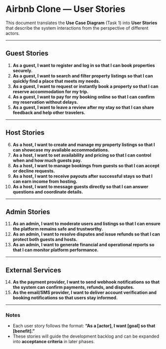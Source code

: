 # Airbnb Clone — User Stories

This document translates the **Use Case Diagram** (Task 1) into **User Stories** that describe the system interactions from the perspective of different actors.

---

## Guest Stories
1. **As a guest, I want to register and log in so that I can book properties securely.**  
2. **As a guest, I want to search and filter property listings so that I can quickly find a place that meets my needs.**  
3. **As a guest, I want to request or instantly book a property so that I can reserve accommodation for my trip.**  
4. **As a guest, I want to pay for my booking online so that I can confirm my reservation without delays.**  
5. **As a guest, I want to leave a review after my stay so that I can share feedback and help other travelers.**

---

## Host Stories
6. **As a host, I want to create and manage my property listings so that I can showcase my available accommodations.**  
7. **As a host, I want to set availability and pricing so that I can control when and how much guests pay.**  
8. **As a host, I want to manage bookings from guests so that I can accept or decline requests.**  
9. **As a host, I want to receive payouts after successful stays so that I can earn income from hosting.**  
10. **As a host, I want to message guests directly so that I can answer questions and coordinate details.**

---

## Admin Stories
11. **As an admin, I want to moderate users and listings so that I can ensure the platform remains safe and trustworthy.**  
12. **As an admin, I want to resolve disputes and issue refunds so that I can protect both guests and hosts.**  
13. **As an admin, I want to generate financial and operational reports so that I can monitor platform performance.**

---

## External Services
14. **As the payment provider, I want to send webhook notifications so that the system can confirm payments, refunds, and disputes.**  
15. **As the email/SMS provider, I want to deliver account verification and booking notifications so that users stay informed.**

---

### Notes
- Each user story follows the format: **“As a [actor], I want [goal] so that [benefit].”**  
- These stories will guide the development backlog and can be expanded into **acceptance criteria** in later phases.

